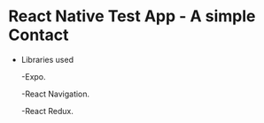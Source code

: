 # React Native Test App - A simple Contact
- Libraries used

  -Expo. 

  -React Navigation. 

  -React Redux. 
